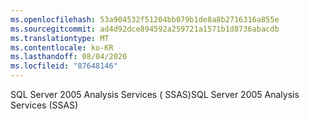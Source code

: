 ```yaml
---
ms.openlocfilehash: 53a904532f51204bb079b1de8a8b2716316a855e
ms.sourcegitcommit: ad4d92dce894592a259721a1571b1d8736abacdb
ms.translationtype: MT
ms.contentlocale: ko-KR
ms.lasthandoff: 08/04/2020
ms.locfileid: "87648146"
---
```

<span data-ttu-id="b46f2-101">SQL Server 2005 Analysis Services \( SSAS\)</span><span class="sxs-lookup"><span data-stu-id="b46f2-101">SQL Server 2005 Analysis Services \(SSAS\)</span></span>
